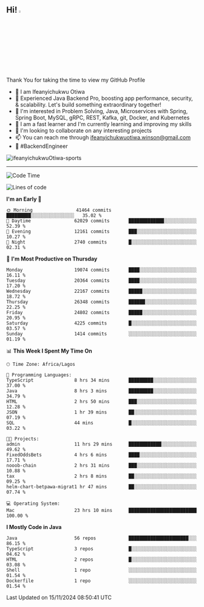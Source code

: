 <!-- BLOG-POST-LIST:START --><!-- BLOG-POST-LIST:END -->

## Hi! <img src="https://media.giphy.com/media/hvRJCLFzcasrR4ia7z/giphy.gif" width="4%"> 

Thank You for taking the time to view my GitHub Profile

- 👋 I am Ifeanyichukwu Otiwa
- 🚀 Experienced Java Backend Pro, boosting app performance, security, & scalability. Let's build something extraordinary together!
- 👀 I'm interested in Problem Solving, Java, Microservices with Spring, Spring Boot, MySQL, gRPC, REST, Kafka, git, Docker, and Kubernetes
- 🌱 I am a fast learner and I'm currently learning and improving my skills
- 💞️ I'm looking to collaborate on any interesting projects
- 📫 You can reach me through ifeanyichukwuotiwa.winson@gmail.com
- 🚀 #BackendEngineer

<p align="left" marginTop="10px"> <img src="https://komarev.com/ghpvc/?username=ifeanyichukwuOtiwa-sports&label=Profile%20views&color=0e75b6&style=for-the-badge" alt="ifeanyichukwuOtiwa-sports" /> </p>

***

<!--START_SECTION:waka-->
![Code Time](http://img.shields.io/badge/Code%20Time-3%2C134%20hrs%206%20mins-blue)

![Lines of code](https://img.shields.io/badge/From%20Hello%20World%20I%27ve%20Written-29.7%20million%20lines%20of%20code-blue)

**I'm an Early 🐤** 

```text
🌞 Morning                41464 commits       █████████░░░░░░░░░░░░░░░░   35.02 % 
🌆 Daytime                62029 commits       █████████████░░░░░░░░░░░░   52.39 % 
🌃 Evening                12161 commits       ███░░░░░░░░░░░░░░░░░░░░░░   10.27 % 
🌙 Night                  2740 commits        █░░░░░░░░░░░░░░░░░░░░░░░░   02.31 % 
```
📅 **I'm Most Productive on Thursday** 

```text
Monday                   19074 commits       ████░░░░░░░░░░░░░░░░░░░░░   16.11 % 
Tuesday                  20364 commits       ████░░░░░░░░░░░░░░░░░░░░░   17.20 % 
Wednesday                22167 commits       █████░░░░░░░░░░░░░░░░░░░░   18.72 % 
Thursday                 26348 commits       ██████░░░░░░░░░░░░░░░░░░░   22.25 % 
Friday                   24802 commits       █████░░░░░░░░░░░░░░░░░░░░   20.95 % 
Saturday                 4225 commits        █░░░░░░░░░░░░░░░░░░░░░░░░   03.57 % 
Sunday                   1414 commits        ░░░░░░░░░░░░░░░░░░░░░░░░░   01.19 % 
```


📊 **This Week I Spent My Time On** 

```text
🕑︎ Time Zone: Africa/Lagos

💬 Programming Languages: 
TypeScript               8 hrs 34 mins       █████████░░░░░░░░░░░░░░░░   37.00 % 
Java                     8 hrs 3 mins        █████████░░░░░░░░░░░░░░░░   34.79 % 
HTML                     2 hrs 50 mins       ███░░░░░░░░░░░░░░░░░░░░░░   12.28 % 
JSON                     1 hr 39 mins        ██░░░░░░░░░░░░░░░░░░░░░░░   07.19 % 
SQL                      44 mins             █░░░░░░░░░░░░░░░░░░░░░░░░   03.22 % 

🐱‍💻 Projects: 
admin                    11 hrs 29 mins      ████████████░░░░░░░░░░░░░   49.62 % 
FixedOddsBets            4 hrs 6 mins        ████░░░░░░░░░░░░░░░░░░░░░   17.71 % 
nooob-chain              2 hrs 31 mins       ███░░░░░░░░░░░░░░░░░░░░░░   10.88 % 
tax                      2 hrs 8 mins        ██░░░░░░░░░░░░░░░░░░░░░░░   09.25 % 
helm-chart-betpawa-migrat1 hr 47 mins        ██░░░░░░░░░░░░░░░░░░░░░░░   07.74 % 

💻 Operating System: 
Mac                      23 hrs 10 mins      █████████████████████████   100.00 % 
```

**I Mostly Code in Java** 

```text
Java                     56 repos            ██████████████████████░░░   86.15 % 
TypeScript               3 repos             █░░░░░░░░░░░░░░░░░░░░░░░░   04.62 % 
HTML                     2 repos             █░░░░░░░░░░░░░░░░░░░░░░░░   03.08 % 
Shell                    1 repo              ░░░░░░░░░░░░░░░░░░░░░░░░░   01.54 % 
Dockerfile               1 repo              ░░░░░░░░░░░░░░░░░░░░░░░░░   01.54 % 
```




 Last Updated on 15/11/2024 08:50:41 UTC
<!--END_SECTION:waka-->

<!--
<p align="center">
![trophy](https://github-profile-trophy.vercel.app/?username=ifeanyichukwuOtiwa-sports&theme=onedark) (https://github.com/ryo-ma/github-profile-trophy)
</p>
-->

<!---
ifeanyi-otiwa/ifeanyi-otiwa is a ✨ special ✨ repository because its `README.md` (this file) appears on your GitHub profile.
You can click the Preview link to take a look at your changes.
--->
